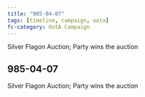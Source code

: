 ```yaml
---
title: "985-04-07"
tags: [timeline, campaign, oota]
fc-category: OotA Campaign
---
```

<span class='ob-timelines'
	data-date='985-04-07-00'
	data-title='Campaign: NAGA Adventures'
	data-class='orange'> Silver Flagon Auction; Party wins the auction </span>
## 985-04-07
Silver Flagon Auction; Party wins the auction
